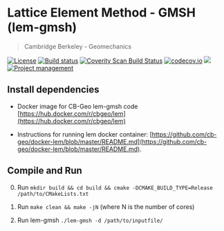 # Lattice Element Method - GMSH (lem-gmsh)
> Cambridge Berkeley - Geomechanics

[![License](https://img.shields.io/badge/license-MIT-blue.svg)](https://raw.githubusercontent.com/cb-geo/develop/license.md)
[![Build status](https://api.travis-ci.org/cb-geo/lem-gmsh.svg)](https://travis-ci.org/cb-geo/lem-gmsh/builds)
[![Coverity Scan Build Status](https://scan.coverity.com/projects/10088/badge.svg)](https://scan.coverity.com/projects/cb-geo-lem-gmsh)
[![codecov.io](http://codecov.io/github/cb-geo/lem-gmsh/coverage.svg?branch=develop)](http://codecov.io/github/cb-geo/lem-gmsh?branch=develop)
[![](https://img.shields.io/github/issues-raw/cb-geo/lem-gmsh.svg)](https://github.com/cb-geo/lem-gmsh/issues)
[![Project management](https://img.shields.io/badge/projects-view-ff69b4.svg)](https://github.com/cb-geo/lem-gmsh/projects/)

## Install dependencies

* Docker image for CB-Geo lem-gmsh code [https://hub.docker.com/r/cbgeo/lem](https://hub.docker.com/r/cbgeo/lem)

* Instructions for running lem docker container: [https://github.com/cb-geo/docker-lem/blob/master/README.md](https://github.com/cb-geo/docker-lem/blob/master/README.md).


## Compile and Run

0. Run `mkdir build && cd build && cmake -DCMAKE_BUILD_TYPE=Release /path/to/CMakeLists.txt`

1. Run `make clean && make -jN` (where N is the number of cores)

2. Run lem-gmsh `./lem-gmsh -d /path/to/inputfile/`
